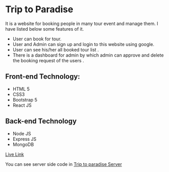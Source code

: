 # Trip to Paradise 
It is a website for booking people in many tour event and manage them. I have listed below some features of it. 

- User can book for tour. 
- User and Admin can sign up and login to this website using google. 
- User can see his/her all booked tour list .
- There is a dashboard for admin by which admin can approve and delete the booking request of the users .

## Front-end Technology: 
- HTML 5
- CSS3
- Bootstrap 5
- React JS

## Back-end Technology
- Node JS
- Express JS
- MongoDB

[Live Link](https://trip-to-paradise.web.app/)

You can see server side code in [Trip to paradise Server]()